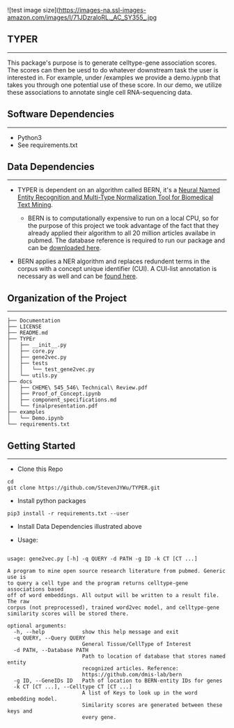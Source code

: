 ![test image size](https://images-na.ssl-images-amazon.com/images/I/71JDzraloRL._AC_SY355_.jpg 
## TYPER 

---
This package's purpose is to generate celltype-gene association scores. The scores can then be uesd to do whatever downstream task the user is interested in. For example, under /examples we provide a demo.iypnb that takes you through one potential use of these score. In our demo, we utilize these associations to annotate single cell RNA-sequencing data. 


## Software Dependencies
---

* Python3
* See requirements.txt

## Data Dependencies 
---

* TYPER is dependent on an algorithm called BERN, it's a [Neural Named Entity Recognition and Multi-Type Normalization Tool for Biomedical Text Mining](https://bern.korea.ac.kr/). 
    
    * BERN is to computationally expensive to run on a local CPU, so for the purpose of this project we took advantage of the fact that they already applied their algorithm to all 20 million articles availabe in pubmed. The database reference is required to run our package and can be [downloaded here](https://drive.google.com/open?id=14YrlOGd1NdDn0XD-Yat4bbq3lRv1EyqR).
    
* BERN applies a NER algorithm and replaces redundent terms in the corpus with a concept unique identifier (CUI). A CUI-list annotation is necessary as well and can be [found here](https://drive.google.com/open?id=1KgJPBYB8D4_hN7wbiu0XOOM-lQdV8EgP).


## Organization of the Project
---

```
├── Documentation
├── LICENSE
├── README.md
├── TYPEr
│   ├── __init__.py
│   ├── core.py
│   ├── gene2vec.py
│   ├── tests
│   │   └── test_gene2vec.py
│   └── utils.py
├── docs
│   ├── CHEME\ 545_546\ Technical\ Review.pdf
│   ├── Proof_of_Concept.ipynb
│   ├── component_specifications.md
│   └── finalpresentation.pdf
├── examples
│   └── Demo.ipynb
└── requirements.txt

```

## Getting Started
----

* Clone this Repo
```
cd
git clone https://github.com/StevenJYWu/TYPER.git
```

* Install python packages
```
pip3 install -r requirements.txt --user
```

* Install Data Dependencies illustrated above

* Usage:

```python gene2vec.py: -h
```


```
usage: gene2vec.py [-h] -q QUERY -d PATH -g ID -k CT [CT ...]

A program to mine open source research literature from pubmed. Generic use is
to query a cell type and the program returns celltype-gene associations based
off of word embeddings. All output will be written to a result file. The raw
corpus (not preprocessed), trained word2vec model, and celltype-gene
similarity scores will be stored there.

optional arguments:
  -h, --help            show this help message and exit
  -q QUERY, --Query QUERY
                        General Tissue/CellType of Interest
  -d PATH, --Database PATH
                        Path to location of database that stores named entity
                        recognized articles. Reference:
                        https://github.com/dmis-lab/bern
  -g ID, --GeneIDs ID   Path of location to BERN-entity IDs for genes
  -k CT [CT ...], --Celltype CT [CT ...]
                        A list of Keys to look up in the word embedding model.
                        Similarity scores are generated between these keys and
                        every gene.
                        
```
